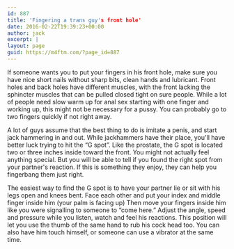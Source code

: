 ```yaml
---
id: 887
title: 'Fingering a trans guy's front hole'
date: 2016-02-22T19:39:23+00:00
author: jack
excerpt: |
layout: page
guid: https://m4ftm.com/?page_id=887
---
```

If someone wants you to put your fingers in his front hole, make sure you have nice short nails without sharp bits, clean hands and lubricant. Front holes and back holes have different muscles, with the front lacking the sphincter muscles that can be pulled closed tight on sure people. While a lot of people need slow warm up for anal sex starting with one finger and working up, this might not be necessary for a pussy. You can probably go to two fingers quickly if not right away.

A lot of guys assume that the best thing to do is imitate a penis, and start jack hammering in and out. While jackhammers have their place, you'll have better luck trying to hit the &#8220;G spot&#8221;. Like the prostate, the G spot is located two or three inches inside toward the front. You might not actually feel anything special. But you will be able to tell if you found the right spot from your partner's reaction. If this is something they enjoy, they can help you fingerbang them just right.

The easiest way to find the G spot is to have your partner lie or sit with his legs open and knees bent. Face each other and put your index and middle finger inside him (your palm is facing up) Then move your fingers inside him like you were signalling to someone to &#8220;come here.&#8221; Adjust the angle, speed and pressure while you listen, watch and feel his reactions. This position will let you use the thumb of the same hand to rub his cock head too. You can also have him touch himself, or someone can use a vibrator at the same time.